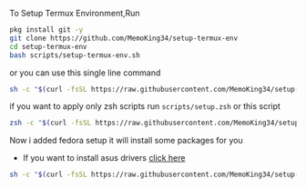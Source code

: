 To Setup Termux Environment,Run

```bash
pkg install git -y
git clone https://github.com/MemoKing34/setup-termux-env
cd setup-termux-env
bash scripts/setup-termux-env.sh
```

or you can use this single line command
```bash
sh -c "$(curl -fsSL https://raw.githubusercontent.com/MemoKing34/setup-termux-env/refs/heads/master/install.sh)"
```

if you want to apply only zsh scripts run `scripts/setup.zsh` or this script
```bash
zsh -c "$(curl -fsSL https://raw.githubusercontent.com/MemoKing34/setup-termux-env/refs/heads/master/scripts/setup.zsh)"
```

Now i added fedora setup it will install some packages for you

- If you want to install asus drivers [click here](https://asus-linux.org/guides/fedora-guide/)

```bash
sh -c "$(curl -fsSL https://raw.githubusercontent.com/MemoKing34/setup-termux-env/refs/heads/master/scripts/setup-fedora-env.sh)"
```